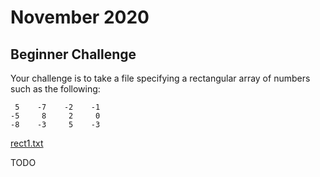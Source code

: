 # November 2020

## Beginner Challenge

Your challenge is to take a file specifying a rectangular array of numbers such as the following:

     5    -7    -2    -1
    -5     8     2     0
    -8    -3     5    -3

[rect1.txt](rect1.txt)

TODO
